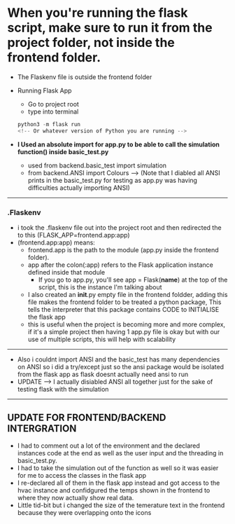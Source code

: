 # **When you're running the flask script, make sure to run it from the project folder, not inside the frontend folder**.
* The Flaskenv file is outside the frontend folder
* Running Flask App
    * Go to project root
    * type into terminal 
    ```py
    python3 -m flask run
    <!-- Or whatever version of Python you are running -->
    ```

* **I Used an absolute import for app.py to be able to call the simulation function() inside basic_test.py**
    * used from backend.basic_test import simulation
    * from backend.ANSI import Colours --> (Note that I diabled all ANSI prints in the basic_test.py for testing as app.py was having difficulties actually importing ANSI)
<hr>

### .Flaskenv
* i took the .flaskenv file out into the project root and then redirected the to this (FLASK_APP=frontend.app:app)
* (frontend.app:app) means:
    * frontend.app is the path to the module (app.py inside the frontend folder).
    * app after the colon(:app) refers to the Flask application instance defined inside that module
        * If you go to app.py, you'll see app = Flask(__name__)  at the top of the script, this is the instance I'm talking about
    * I also created an __init__.py empty file in the frontend foldder, adding this file makes the frontend folder to be treated a python package, This tells the interpreter that this package contains CODE to INITIALISE the flask app
    * this is useful when the project is becoming more and more complex, if it's a simple project then having 1 app.py file is okay but with our use of multiple scripts, this will help with scalability

<hr>

* Also i couldnt import ANSI and the basic_test has many dependencies on ANSI so i did a try/except just so the ansi package would be isolated from the flask app as flask doesnt actually need ansi to run
* UPDATE --> I actually disiabled ANSI all together just for the sake of testing flask with the simulation
<hr>

## UPDATE FOR FRONTEND/BACKEND INTERGRATION
* I had to comment out a lot of the environment and the declared instances code at the end as well as the user input and the threading in basic_test.py.
* I had to take the simulation out of the function as well so it was easier for me to access the classes in the flask app
* I re-declared all of them in the flask app instead and got access to the hvac instance and confidgured the temps shown in the frontend to where they now actually show real data. 
* Little tid-bit but i changed the size of the temerature text in the frontend because they were overlapping onto the icons 